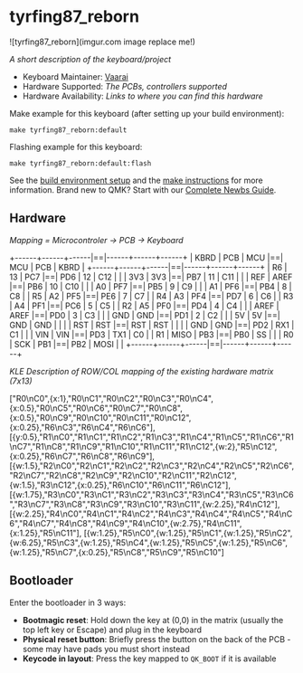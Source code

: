 # tyrfing87_reborn

![tyrfing87_reborn](imgur.com image replace me!)

*A short description of the keyboard/project*

* Keyboard Maintainer: [Vaarai](https://github.com/Vaarai)
* Hardware Supported: *The PCBs, controllers supported*
* Hardware Availability: *Links to where you can find this hardware*

Make example for this keyboard (after setting up your build environment):

    make tyrfing87_reborn:default

Flashing example for this keyboard:

    make tyrfing87_reborn:default:flash

See the [build environment setup](https://docs.qmk.fm/#/getting_started_build_tools) and the [make instructions](https://docs.qmk.fm/#/getting_started_make_guide) for more information. Brand new to QMK? Start with our [Complete Newbs Guide](https://docs.qmk.fm/#/newbs).

## Hardware

*Mapping = Microcontroler -> PCB -> Keyboard*

+------+------+------|==|------+------+------+
| KBRD |  PCB |  MCU |==|  MCU |  PCB | KBRD |
+------+------+------|==|------+------+------+
|   R6 |   13 |  PC7 |==|  PD6 |   12 |  C12 |
|      |  3V3 |  3V3 |==|  PB7 |   11 |  C11 |
|      |  REF | AREF |==|  PB6 |   10 |  C10 |
|      |   A0 |  PF7 |==|  PB5 |    9 |   C9 |
|      |   A1 |  PF6 |==|  PB4 |    8 |   C8 |
|   R5 |   A2 |  PF5 |==|  PE6 |    7 |   C7 |
|   R4 |   A3 |  PF4 |==|  PD7 |    6 |   C6 |
|   R3 |   A4 |  PF1 |==|  PC6 |    5 |   C5 |
|   R2 |   A5 |  PF0 |==|  PD4 |    4 |   C4 |
|      | AREF | AREF |==|  PD0 |    3 |   C3 |
|      |  GND |  GND |==|  PD1 |    2 |   C2 |
|      |   5V |   5V |==|  GND |  GND |      |
|      |  RST |  RST |==|  RST |  RST |      |
|      |  GND |  GND |==|  PD2 |  RX1 |   C1 |
|      |  VIN |  VIN |==|  PD3 |  TX1 |   C0 |
|   R1 | MISO |  PB3 |==|  PB0 |   SS |      |
|   R0 |  SCK |  PB1 |==|  PB2 | MOSI |      |
+------+------+------|==|------+------+------+

*KLE Description of ROW/COL mapping of the existing hardware matrix (7x13)*

["R0\nC0",{x:1},"R0\nC1","R0\nC2","R0\nC3","R0\nC4",{x:0.5},"R0\nC5","R0\nC6","R0\nC7","R0\nC8",{x:0.5},"R0\nC9","R0\nC10","R0\nC11","R0\nC12",{x:0.25},"R6\nC3","R6\nC4","R6\nC6"],
[{y:0.5},"R1\nC0","R1\nC1","R1\nC2","R1\nC3","R1\nC4","R1\nC5","R1\nC6","R1\nC7","R1\nC8","R1\nC9","R1\nC10","R1\nC11","R1\nC12",{w:2},"R5\nC12",{x:0.25},"R6\nC7","R6\nC8","R6\nC9"],
[{w:1.5},"R2\nC0","R2\nC1","R2\nC2","R2\nC3","R2\nC4","R2\nC5","R2\nC6","R2\nC7","R2\nC8","R2\nC9","R2\nC10","R2\nC11","R2\nC12",{w:1.5},"R3\nC12",{x:0.25},"R6\nC10","R6\nC11","R6\nC12"],
[{w:1.75},"R3\nC0","R3\nC1","R3\nC2","R3\nC3","R3\nC4","R3\nC5","R3\nC6","R3\nC7","R3\nC8","R3\nC9","R3\nC10","R3\nC11",{w:2.25},"R4\nC12"],
[{w:2.25},"R4\nC0","R4\nC1","R4\nC2","R4\nC3","R4\nC4","R4\nC5","R4\nC6","R4\nC7","R4\nC8","R4\nC9","R4\nC10",{w:2.75},"R4\nC11",{x:1.25},"R5\nC11"],
[{w:1.25},"R5\nC0",{w:1.25},"R5\nC1",{w:1.25},"R5\nC2",{w:6.25},"R5\nC3",{w:1.25},"R5\nC4",{w:1.25},"R5\nC5",{w:1.25},"R5\nC6",{w:1.25},"R5\nC7",{x:0.25},"R5\nC8","R5\nC9","R5\nC10"]

## Bootloader

Enter the bootloader in 3 ways:

* **Bootmagic reset**: Hold down the key at (0,0) in the matrix (usually the top left key or Escape) and plug in the keyboard
* **Physical reset button**: Briefly press the button on the back of the PCB - some may have pads you must short instead
* **Keycode in layout**: Press the key mapped to `QK_BOOT` if it is available
